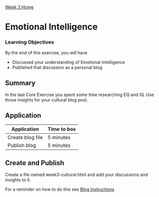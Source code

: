 [Week 3 Home](README.md)

# Emotional Intelligence

### Learning Objectives
By the end of this exercise, you will have

- Discussed your understanding of Emotional Intelligence
- Published that discussion as a personal blog

## Summary
In the last Core Exercise you spent some time researching EQ and IQ. Use those insights for your cultural blog post. 
 

## Application

Application | Time to box |
------------|----------|
Create blog file | 5 minutes
Publish blog  | 5 minutes |


## Create and Publish

Create a file named week3-cultural.html and add your discussions and insights to it. 

For a reminder on how to do this see [Blog Instructions](../resources/blog-instructions.md)
